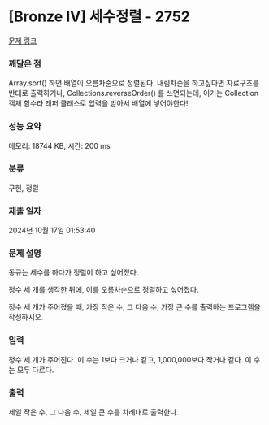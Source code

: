 # [Bronze IV] 세수정렬 - 2752 

[문제 링크](https://www.acmicpc.net/problem/2752) 

### 깨달은 점
Array.sort() 하면 배열이 오름차순으로 정렬된다. 내림차순을 하고싶다면 자료구조를 반대로 출력하거나,
Collections.reverseOrder() 를 쓰면되는데, 이거는 Collection 객체 함수라 래퍼 클래스로 입력을 받아서 배열에 넣어야한다!

### 성능 요약

메모리: 18744 KB, 시간: 200 ms

### 분류

구현, 정렬

### 제출 일자

2024년 10월 17일 01:53:40

### 문제 설명

<p>동규는 세수를 하다가 정렬이 하고 싶어졌다.</p>

<p>정수 세 개를 생각한 뒤에, 이를 오름차순으로 정렬하고 싶어졌다.</p>

<p>정수 세 개가 주어졌을 때, 가장 작은 수, 그 다음 수, 가장 큰 수를 출력하는 프로그램을 작성하시오.</p>

### 입력 

 <p>정수 세 개가 주어진다. 이 수는 1보다 크거나 같고, 1,000,000보다 작거나 같다. 이 수는 모두 다르다.</p>

### 출력 

 <p>제일 작은 수, 그 다음 수, 제일 큰 수를 차례대로 출력한다.</p>

